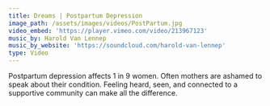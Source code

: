 ```yaml
---
title: Dreams | Postpartum Depression
image_path: /assets/images/videos/PostPartum.jpg
video_embed: 'https://player.vimeo.com/video/213967123'
music_by: Harold Van Lennep
music_by_website: 'https://soundcloud.com/harold-van-lennep'
type: Video
---
```


Postpartum depression affects 1 in 9 women. Often mothers are ashamed to speak about their condition. Feeling heard, seen, and connected to a supportive community can make all the difference.
